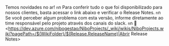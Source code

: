 Temos novidades no ar! `n`n Para conferir tudo o que foi disponibilizado para nossos clientes, basta acessar o link abaixo e verificar o Release Notes. `n`n Se você perceber algum problema com esta versão, informe diretamente ao time responsável pelo projeto através dos canais do slack. `n`n :rocket: <https://dev.azure.com/nibogestao/NiboProjects/_wiki/wikis/NiboProjects.wiki?pagePath=/$(WikiFolder)/$(Release.ReleaseName)|Abrir Release Notes>
